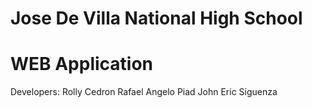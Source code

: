 # Jose De Villa National High School

# WEB Application

Developers:
Rolly Cedron
Rafael Angelo Piad
John Eric Siguenza

